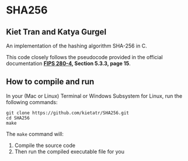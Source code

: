 # SHA256
## Kiet Tran and Katya Gurgel

An implementation of the hashing algorithm SHA-256 in C. 

This code closely follows the pseudocode provided in the official documentation **[FIPS 280-4](https://github.com/kietatr/SHA256/blob/master/NIST.FIPS.180-4.pdf), Section 5.3.3, page 15**.

## How to compile and run

In your (Mac or Linux) Terminal or Windows Subsystem for Linux, run the following commands:

```
git clone https://github.com/kietatr/SHA256.git
cd SHA256
make
```

The `make` command will:
1. Compile the source code
2. Then run the compiled executable file for you
